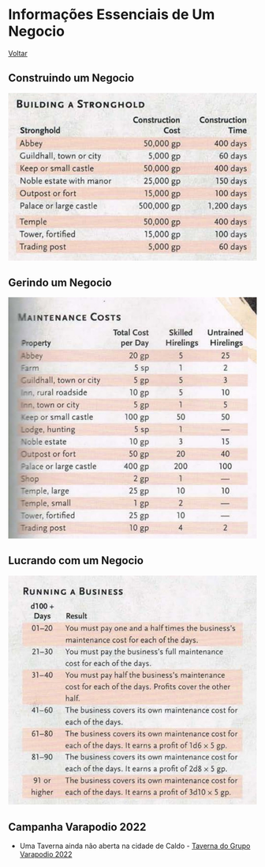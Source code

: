 # Informações Essenciais de Um Negocio
[Voltar](../README.md)

## Construindo um Negocio
![Construindo um Negocio](../docs/images/BusinessBuilding.jpeg)

## Gerindo um Negocio
![Gerenciando um Negocio](./images/BusinessMaintenance.jpeg)

## Lucrando com um Negocio
![Lucrando com um Negocio](./images/BusinessRunning.jpeg)

## Campanha Varapodio 2022

 * Uma Taverna ainda não aberta na cidade de Caldo - [Taverna do Grupo Varapodio 2022](../Varapodio.2022/locations/Taverna-Grupo.md)
